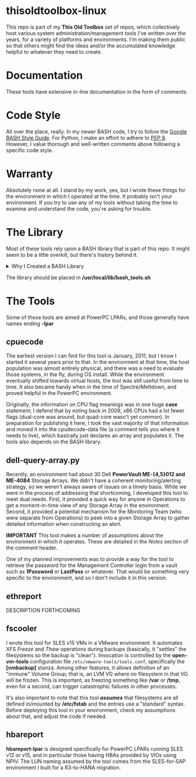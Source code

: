 # thisoldtoolbox-linux
This repo is part of my **This Old Toolbox** set of repos, which collectively host various system administration/management tools I've written over the years, for a variety of platforms and environments. I'm making them public so that others might find the ideas and/or the accumulated knowledge helpful to whatever they need to create.

# Documentation
These tools have extensive in-line documentation in the form of comments.

# Code Style
All over the place, really. In my newer BASH code, I try to follow the [Google BASH Style Guide](https://google.github.io/styleguide/shellguide.html). For Python, I make an effort to adhere to [PEP 8](https://peps.python.org/pep-0008/). However, I value thorough and well-written comments above following a specific code style.

# Warranty
Absolutely none at all. I stand by my work, yes, but I wrote these things for the environment in which I operated at the time. It probably isn't your environment. If you try to use any of my tools without taking the time to examine and understand the code, you're asking for trouble.

# The Library
Most of these tools rely upon a BASH library that is part of this repo. It might seem to be a little overkill, but there's history behind it.

<details>

<summary>Why I Created a BASH Library</summary>

  I started developing tools in a PaaS environment hosting RHEL v2.1 through v4. As time went on, it included RHEL v5 through v7, and I typically had to support **N-3** (at one point, **N-4**!) versions of the OS. This issues were multiplied by the number of hardware vendors, which included IBM, HP, Sun (back when they sold X86-based hardware) and eventually VMware and Dell. When I moved to a SUSE environment, I had to deal with SLES v11 through v15, and added IBM Power9 LPARs (and even AIX v7) to the mix.

  The bottom line: it was hard to code a script that worked everywhere, and as part of easing that burden, I created a library that helped insulate me from the variations between OS versions and hardware platforms.

  Since leaving that older PaaS environment, I have slowly been re-factoring my tools to focus on modern OS versions and modern hardware, but the library proved helpful, so I generally still use it.

</details>

The library should be placed in **/usr/local/lib/bash_tools.sh**

# The Tools

Some of these tools are aimed at PowerPC LPARs, and those generally have names ending **-lpar**

## cpuecode
The earliest version I can find for this tool is January, 2011; but I know I started it several years prior to that. In the environment at that time, the host population was almost entirely physical, and there was a need to evaluate those systems, in the fly, during OS install. While the environment eventually shifted towards virtual hosts, the tool was still useful from time to time. It also became handy when in the time of Spectre/Meltdown, and proved helpful in the PowerPC environment.

Originally, the information on CPU flag meanings was in one huge **case** statement; I defend that by noting back in 2009, x86 CPUs had a lot fewer flags (dual-core was around, but quad-core wasn't yet common). In preparation for publishing it here, I took the vast majority of that information and moved it into the cpudecode-data file (a comment tells you where it needs to live), which basically just declares an array and populates it. The tools also depends on the BASH library.

## dell-query-array.py
Recently, an environment had about 30 Dell **PowerVault ME-{4,5}012 and ME-4084** Storage Arrays. We didn't have a coherent monitoring/alerting strategy, so we weren't always aware of issues on a timely basis. While we were in the process of addressing that shortcoming, I developed this tool to meet dual needs. First, it provided a quick way for anyone in Operations to get a moment-in-time view of any Storage Array in the environment. Second, it provided a potential mechanism for the Monitoring Team (who were separate from Operations) to peek into a given Storage Array to gather detailed information when constructing an alert.

**IMPORTANT** This tool makes a number of assumptions about the environment in which it operates. These are detailed in the _Notes_ section of the comment header.

One of my planned improvements was to provide a way for the tool to retrieve the password for the Management Controller login from a vault such as **1Password** or **LastPass** or whatever. That would be something very specific to the environment, and so I don't include it in this version.

## ethreport
DESCRIPTION FORTHCOMING

## fscooler
I wrote this tool for SLES v15 VMs in a VMware environment. It automates XFS _Freeze_ and _Thaw_ operations during backups (basically, it "settles" the filesystems so the backup is "clean"). Invocation is controlled by the **open-vm-tools** configuration file `/etc/vmware-tools/tools.conf`, specifically the **[vmbackup]** stanza. Among other features, it allows definition of an "immune" Volume Group; that is, an LVM VG where no filesystem in that VG will be frozen. This is important, as freezing something like **/var** or **/tmp**, even for a second, can trigger catastrophic failures in other processes.

It's also important to note that this tool **_assumes_** that filesystems are all defined in/mounted by **/etc/fstab** and the entries use a "standard" syntax. Before deploying this tool in your environment, check my assumptions about that, and adjust the code if needed.

## hbareport
**hbareport-lpar** is designed specifically for PowerPC LPARs running SLES v12 or v15, and in particular those having HBAs provided by VIOs using NPIV. The LUN naming assumed by the tool comes from the SLES-for-SAP environment I built for a R3-to-HANA migration.
